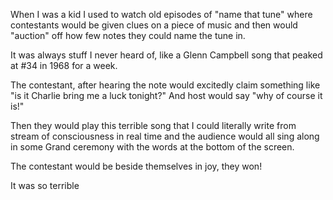 When I was a kid I used to watch old episodes of "name that tune" where
contestants would be given clues on a piece of music and then would "auction"
off how few notes they could name the tune in.

It was always stuff I never heard of, like a Glenn Campbell song that peaked at
#34 in 1968 for a week.

The contestant, after hearing the note would excitedly claim something like "is
it Charlie bring me a luck tonight?" And host would say "why of course it is!"

Then they would play this terrible song that I could literally write from
stream of consciousness in real time and the audience would all sing along in
some Grand ceremony with the words at the bottom of the screen.

The contestant would be beside themselves in joy, they won!

It was so terrible
